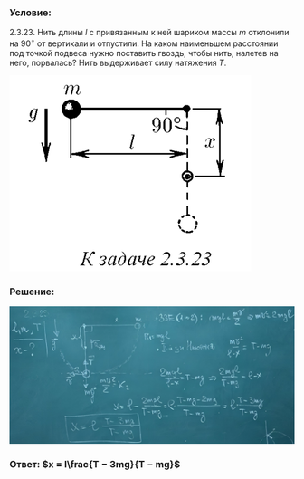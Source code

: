 ###  Условие: 

$2.3.23.$ Нить длины $l$ с привязанным к ней шариком массы $m$ отклонили на $90^{\circ}$ от вертикали и отпустили. На каком наименьшем расстоянии под точкой подвеса нужно поставить гвоздь, чтобы нить, налетев на него, порвалась? Нить выдерживает силу натяжения $T$. 

![|427x346, 67%](../../img/2.3.23/statement.png) 

###  Решение: 

![|1078x521, 67%](../../img/2.3.23/sol.png) 

###  Ответ: $x = l\frac{T − 3mg}{T − mg}$ 

### 
